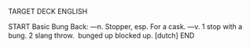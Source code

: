 TARGET DECK
ENGLISH

START
Basic
Bung
Back: —n. Stopper, esp. For a cask. —v. 1 stop with a bung. 2 slang throw.  bunged up blocked up. [dutch]
END
